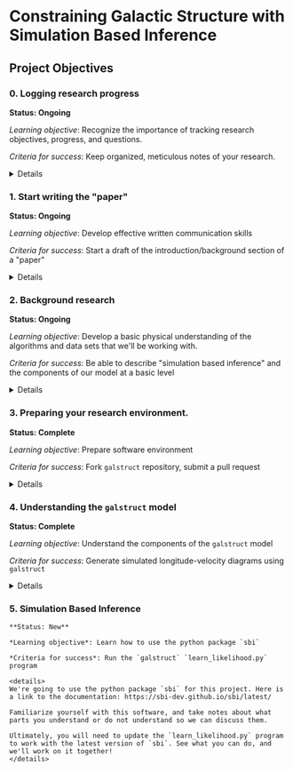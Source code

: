 # Constraining Galactic Structure with Simulation Based Inference

## Project Objectives

### 0. Logging research progress

   **Status: Ongoing**
   
   *Learning objective*: Recognize the importance of tracking research objectives, progress, and questions.

   *Criteria for success*: Keep organized, meticulous notes of your research.

   <details>
   The most important part of the research process is probably being able to effectively communicate about the project. This means being able to explain to a random stranger on the street what you're doing, why it's important, and what it means. This is only possible if YOU know what you're doing. To this end, I ask that you keep diligent notes about everything you do related to this project. These notes don't have to be in any specific format, although it would be useful if they were saved in some what that I could also access them (like a google doc). Keep a record of what you do (e.g., I read this paper, I wrote a program that does this, I got confused about this topic, etc.), keep a record of what you want to do next (e.g., I need to write a program that does this other thing, I need to read about this topic, etc.), and, most importantly, keep track of all of the questions that come up (what does this acronym mean, how does this physical thing relate to this other physical thing, etc.). These notes will be invaluable to you as you work on the project. I often get distracted by other tasks and come back to a project after a few days or weeks only to have forgotten what exactly I was doing and what I needed to do next. Without these notes, I would have been lost!
   </details>

### 1. Start writing the "paper"

   **Status: Ongoing**

   *Learning objective*: Develop effective written communication skills

   *Criteria for success*: Start a draft of the introduction/background section of a "paper"

   <details>
   I hope that this project will ultimately result in a publication, but no matter what it will benefit YOU to start writing a "paper" or "final report" for the project right now, before you do anything else. In particular, I want you to focus on the "introduction" section of a paper, where you outline the major research questions and goals of the project. This will immensely benefit you because it will be something that you can look back on when you're knee-deep in data analysis and programming and you've forgotten what the "big picture" of the research project is. Don't worry about the formatting, the specific content, or anything like that now. Just write a paragraph or two about the project, and go back and read/edit it once in a while as you develop a stronger grasp on our research objectives. And it's OK if you don't know what the research questions/goals are yet - that's something we can talk about, which will guide your writing!
   </details>

### 2. Background research

   **Status: Ongoing**

   *Learning objective*: Develop a basic physical understanding of the algorithms and data sets that we'll be working with.

   *Criteria for success*: Be able to describe "simulation based inference" and the components of our model at a basic level

   <details>
   The first step for any project is to understand what's been done before. In this case, other people have figured out everything we need to know about the physics and algorithms. Here are some resources to get you started, although I hope you will do your own internet-searches to fill in the gaps and answer some questions. Take note of any questions or confusing topics that you come across along the way, and we can talk about them together.

   * Wikipedia: https://en.wikipedia.org/wiki/Milky_Way
   * The WISE Catalog of Galactic HII Regions. This paper provides an overview of the dataset that we'll be using. https://ui.adsabs.harvard.edu/abs/2014ApJS..212....1A/abstract
   * Simulation based inference: https://www.pnas.org/doi/10.1073/pnas.1912789117
   * Trigonometic Parallaxes of High-mass Star-forming Regions: in this paper, the authors are able to measure the distances and kinematics of some star forming regions in order to map out some of the structures that we're looking for. It's not directly related to this project, but it covers many of the topics that will be relevant to our work (Galactic rotation, spiral structure, etc.). https://ui.adsabs.harvard.edu/abs/2019ApJ...885..131R/abstract
   </details>

### 3. Preparing your research environment.

   **Status: Complete**

   *Learning objective*: Prepare software environment

   *Criteria for success*: Fork `galstruct` repository, submit a pull request

   <details>
   We're going to be writing some code for this project! In particular, we will be collaborating on a software package: https://github.com/tvwenger/galstruct

   Learn how to use Github to fork a repository, make changes on a branch, commit those changes, and submit them as a pull request to the repository.
   </details>

### 4. Understanding the `galstruct` model

   **Status: Complete**

   *Learning objective*: Understand the components of the `galstruct` model

   *Criteria for success*: Generate simulated longitude-velocity diagrams using `galstruct`

   <details>
   It's time to dig in to `galstruct`! To get started, familiarize yourself with the `galstruct` model: https://github.com/tvwenger/galstruct/tree/master/galstruct/model

   Create a list of the model parameters, learn how the model parameters are related to the model, and run `simulator.py` to generate synthetic HII region datasets from the model.

   Investigate the code and develop a firm understanding of how it works. Try to run it and keep notes about what is working and isn't working. Feel free to make pull requests to update the code as necessary!
   </details>

### 5. Simulation Based Inference

    **Status: New**

    *Learning objective*: Learn how to use the python package `sbi`

    *Criteria for success*: Run the `galstruct` `learn_likelihood.py` program

    <details>
    We're going to use the python package `sbi` for this project. Here is a link to the documentation: https://sbi-dev.github.io/sbi/latest/

    Familiarize yourself with this software, and take notes about what parts you understand or do not understand so we can discuss them.

    Ultimately, you will need to update the `learn_likelihood.py` program to work with the latest version of `sbi`. See what you can do, and we'll work on it together!
    </details>


